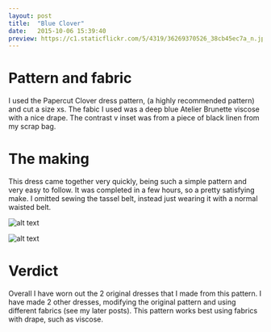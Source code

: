 ```yaml
---
layout: post
title:  "Blue Clover"
date:   2015-10-06 15:39:40
preview: https://c1.staticflickr.com/5/4319/36269370526_38cb45ec7a_n.jpg
---
```


# Pattern and fabric

I used the Papercut Clover dress pattern, (a highly recommended pattern) and cut a size xs. The fabic I used was a deep blue Atelier Brunette viscose with a nice drape. The contrast v inset was from a piece of black linen from my scrap bag.

# The making

This dress came together very quickly, being such a simple pattern and very easy to follow. It was completed in a few hours, so a pretty satisfying make. I omitted sewing the tassel belt, instead just wearing it with a normal waisted belt.

![alt text](https://c1.staticflickr.com/5/4327/35873082972_08d0096dc5_c.jpg "a full view of the drape in the skirt")
 
![alt text](https://c1.staticflickr.com/5/4319/36269370526_38cb45ec7a_c.jpg "Back view")


# Verdict

Overall I have worn out the 2 original dresses that I made from this pattern. I have made 2 other dresses, modifying the original pattern and using different fabrics (see my later posts). This pattern works best using fabrics with drape, such as viscose.
